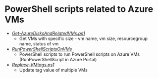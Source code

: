 # PowerShell scripts related to Azure VMs
- [*Get-AzureDisksAndRelatedVMs.ps1*](Get-VMswithSpecificSize.ps1)
  - Get VMs with specific size - vm name, vm size, resourcegroup name, status of vm
- [*RunPowerShellScriptsOnVMs*](RunPowerShellScriptsOnVMs)
  - PowerShell scripts to run PowerShell scripts on Azure VMs (RunPowerShellScript in Azure Portal)
- [*Replace-VMtags.ps1*](Replace-VMtags.ps1)
  - Update tag value of multiple VMs
